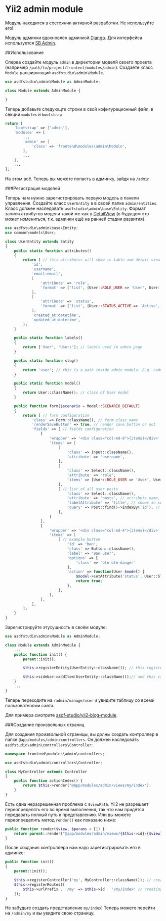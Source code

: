 Yii2 admin module
=================

Модуль находится в состоянии активной разработки. Не используйте его!

Модуль админки вдохновлён админкой [Django](https://www.djangoproject.com/).
Для интерфейса используется [SB Admin](http://startbootstrap.com/template-overviews/sb-admin/).



##Использование

Сперва создайте модуль `admin` в директории моделй своего проекта (например `/path/to/project/frontent/modules/admin`). Создаёте класс `Module` расширяющий `asdfstudio\admin\Module`.

```php
use asdfstudio\admin\Module as AdminModule;

class Module extends AdminModule {

}
```

Теперь добавьте следующте строки в свой кофигурационный файл, в секции `modules` и `bootstrap`

```php
return [
    'bootstrap' => ['admin'],
    'modules' => [
    	...
        'admin' => [
            'class' => 'frontend\modules\admin\Module',
        ],
        ...
    ],
    ...
];
```

На этом всё. Теперь вы можете попасть в админку, зайдя на `/admin`.


###Регистрация моделей

Теперь нам нужно зарегистрировать первую модель в панели управления. Создайте класс `UserEntity` в в своей папке `admin/entities`.
Класс должен наследовать `asdfstudio\admin\base\Entity`.
Формат записи атрибутов модели такой же как у [DetailView](http://www.yiiframework.com/doc-2.0/guide-data-widgets.html#detailview) (в будущем это может измениться, т.к. админки ещё на ранней стадии развития).

```php
use asdfstudio\admin\base\Entity;
use common\models\User;

class UserEntity extends Entity
{
    public static function attributes()
    {
        return [ // this attributes will show in table and detail view
            'id',
            'username',
            'email:email',
            [
                'attribute' => 'role',
                'format' => ['list', [User::ROLE_USER => 'User', User::ROLE_ADMIN => 'Admin']],
            ],
            [
                'attribute' => 'status',
                'format' => ['list', [User::STATUS_ACTIVE => 'Active', User::STATUS_DELETED => 'Deleted', User::STATUS_BANNED => 'Banned']],
            ],
            'created_at:datetime',
            'updated_at:datetime',
        ];
    }

    public static function labels()
    {
        return ['User', 'Users']; // labels used in admin page
    }

    public static function slug()
    {
        return 'user'; // this is a path inside admin module. E.g. /admin/manage/user[/<id>[/edit]]
    }

    public static function model()
    {
        return User::className(); // class of User model
    }

    public function form($scenario = Model::SCENARIO_DEFAULT)
    {
        return [ // form configuration
            'class' => Form::className(), // form class name
            'renderSaveButton' => true, // render save button or not
            'fields' => [ // fields configuration
                [
                    'wrapper' => '<div class="col-md-8">{items}</div>', // wrapper of items
                    'items' => [
                        [
                            'class' => Input::className(),
                            'attribute' => 'username',
                        ],
                        [
                            'class' => Select::className(),
                            'attribute' => 'role',
                            'items' => [User::ROLE_USER => 'User', User::ROLE_ADMIN => 'Admin'],
                        ],
                        [ // list of all user posts
                            'class' => Select::className(),
                            'attribute' => 'posts', // attribute name, for saving should implement setter for `posts` attribute
                            'labelAttribute' => 'title', // shows in select box
                            'query' => Post::find()->indexBy('id'), // all posts, should be indexed
                        ],
                    ]
                ],
                [
                    'wrapper' => '<div class="col-md-4">{items}</div>',
                    'items' => [
                        [ // example button
                            'id' => 'ban',
                            'class' => Button::className(),
                            'label' => 'Ban user',
                            'options' => [
                                'class' => 'btn btn-danger'
                            ],
                            'action' => function(User $model) {
                                $model->setAttribute('status', User::STATUS_BANNED);
                                return true;
                            },
                        ],
                    ],
                ],
            ],
        ];
    }
}
```

Зарегистрируйте этусущность в своём модуле:

```php
use asdfstudio\admin\Module as AdminModule;

class Module extends AdminModule {
	...
	public function init() {
		parent::init();

		$this->registerEntity(UserEntity::className()); // this register entity in admin module

		$this->sidebar->addItem(UserEntity::className());// and this creates link in sidebar
	}
	...
}

```

Теперь переходите на `/admin/manage/user` и увидите таблицу со всеми пользоватеоями сайта.

Для примера смотрите [asdf-studio/yii2-blog-module](https://github.com/asdf-studio/yii2-blog-module).


###Создание произвольных страниц

Для создания произвольной страницы, вы долны создать контроллер в папке `@app/modules/admin/controllers`.
Он должен наследовать `asdfstudio\admin\controllers\Controller`:

```php
namespace frontend\modules\admin\controllers;

use asdfstudio\admin\controllers\Controller;

class MyController extends Controller
{
    public function actionIndex() {
        return $this->render('@app/modules/admin/views/my/index');
    }
}
```

Есть одна неразрешенная проблема с `$viewPath`. Yii2 не разрешает переопределять его во время выполнения, так что нам придётся передавать полный путь к представлению.
Или вы можете переопределить метод `render()` как показано ниже:

```php
public function render($view, $params = []) {
    return parent::render("@app/modules/admin/views/{$this->id}/{$view}", $params);
}
```

После создания контроллера нам надо зарегистрировать его в админке:

```php
public function init()
{
    parent::init();

    $this->registerController('my', MyController::className()); // creating controller alias (@see $controllerMap)
    $this->registerRoutes([
        $this->urlPrefix . '/my' => $this->id . '/my/index' // creating rule
    ]);
}
```

Не забудьте создать представление `my/index`!
Теперь можете перейти на `/admin/my` и вы увидите свою страницу.
